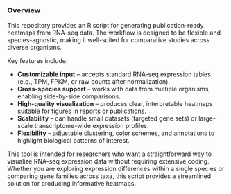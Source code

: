 ### Overview
This repository provides an R script for generating publication-ready heatmaps from RNA-seq data. The workflow is designed to be flexible and species-agnostic, making it well-suited for comparative studies across diverse organisms.

Key features include:
- **Customizable input** – accepts standard RNA-seq expression tables (e.g., TPM, FPKM, or raw counts after normalization).
- **Cross-species support** – works with data from multiple organisms, enabling side-by-side comparisons.
- **High-quality visualization** – produces clear, interpretable heatmaps suitable for figures in reports or publications.
- **Scalability** – can handle small datasets (targeted gene sets) or large-scale transcriptome-wide expression profiles.
- **Flexibility** – adjustable clustering, color schemes, and annotations to highlight biological patterns of interest.

This tool is intended for researchers who want a straightforward way to visualize RNA-seq expression data without requiring extensive coding. Whether you are exploring expression differences within a single species or comparing gene families across taxa, this script provides a streamlined solution for producing informative heatmaps.
